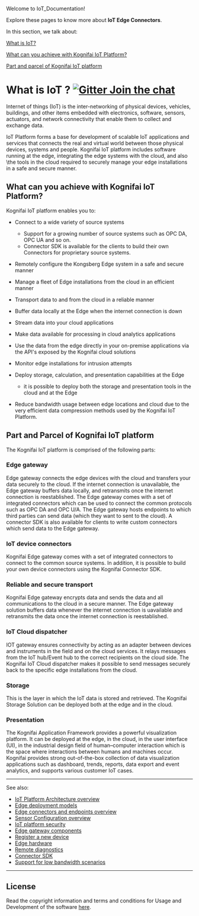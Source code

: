 Welcome to IoT_Documentation! 

Explore these pages to know more about **IoT Edge Connectors**. 


In this section, we talk about:

[What is IoT?](#what-is-iot-----)

[What can you achieve with Kognifai IoT Platform?](#what-can-you-achieve-with-kognifai-iot-platform)

[Part and parcel of Kognifai IoT platform](#part-and-parcel-of-kognifai-iot-platform) 



# What is IoT ?    [![Gitter Join the chat](https://badges.gitter.im/Join%20Chat.svg)](https://gitter.im/kognifai/Lobby)

Internet of things (IoT) is the inter-networking of physical devices, vehicles, buildings, and other items embedded with electronics, software, sensors, actuators, and network connectivity that enable them to collect and exchange data. 

IoT Platform forms a base for development of scalable IoT applications and services that connects the real and virtual world between those physical devices, systems and people. Kognifai IoT platform includes software running at the edge, integrating the edge systems with the cloud, and also \the tools in the cloud required to securely manage your edge installations in a safe and secure manner.

## What can you achieve with Kognifai IoT Platform?

Kognifai IoT platform enables you to:
- Connect to a wide variety of source systems
    - Support for a growing number of source systems such as OPC DA, OPC UA and so on.
    - Connector SDK is available for the clients to build their own Connectors for proprietary source systems.

- Remotely configure the Kongsberg Edge system in a safe and secure manner
- Manage a fleet of Edge installations from the cloud in an efficient manner
- Transport data to and from the cloud in a reliable manner
- Buffer data locally at the Edge when the internet connection is down
- Stream data into your cloud applications 
- Make data available for processing in cloud analytics applications
- Use the data from the edge directly in your on-premise applications via the API's exposed by the Kognifai cloud solutions
- Monitor edge installations for intrusion attempts
- Deploy storage, calculation, and presentation capabilities at the Edge
    - it is possible to deploy both the storage and presentation tools in the cloud and at the Edge
- Reduce bandwidth usage between edge locations and cloud due to the very efficient data compression methods used by the Kognifai IoT Platform.

## Part and Parcel of Kognifai IoT platform

The Kognifai IoT platform is comprised of the following parts:

### Edge gateway
Edge gateway connects the edge devices with the cloud and transfers your data securely to the cloud. If the internet connection is unavailable, the Edge gateway buffers data locally, and retransmits once the internet connection is reestablished. The Edge gateway comes with a set of integrated connectors which can be used to connect the common protocols such as OPC DA and OPC U/A.  The Edge gateway hosts endpoints to which third parties can send data (which they want to sent to the cloud). A connector SDK is also available for clients to write custom connectors which send data to the Edge gateway.

### IoT device connectors

Kognifai Edge gateway comes with a set of integrated connectors to connect to the common source systems. In addition, it is possible to build your own device connectors using the Kognifai Connector SDK. 

### Reliable and secure transport

Kognifai Edge gateway encrypts data and sends  the data and all communications to the cloud in a secure manner. The Edge gateway solution buffers data whenever the internet connection is uavailable and retransmits the data once the internet connection is reestablished.

### IoT Cloud dispatcher

IOT gateway ensures connectivity by acting as an adapter between devices and instruments in the field and on the cloud services. It relays messages from the IoT hub/Event hub to the correct recipients on the cloud side. The Kognifai IoT Cloud dispatcher makes it possible to send messages securely back to the specific edge installations from the cloud.

### Storage

This is the layer in which the IoT data is stored and retrieved. The Kognifai Storage Solution can be deployed both at the edge and in the cloud. 

### Presentation

The Kognifai Application Framework provides a powerful visualization platform. It can be deployed at the edge, in the cloud, in the user interface (UI), in the industrial design field of human–computer interaction which is the space where interactions between humans and machines occur. Kognifai provides strong out-of-the-box collection of data visualization applications such as dashboard, trends, reports, data export and event analytics, and supports various customer IoT cases.


--------------------------------------------------------------------------------------------------------------------------
See also:
- [IoT Platform Architecture overview](IoT%20Documentation/Overview%20-%20IoT%20Platform%20Architecture%20Overview.md)
- [Edge deployment models](https://github.com/kognifai/IoT/blob/master/IoT%20Documentation/Overview%20-%20Edge%20Deployment%20Models.md)
- [Edge connectors and endpoints overview](IoT%20Documentation/Overview%20%20Connectors%20and%20Endpoints%20.md)
- [Sensor Configuration overview](IoT%20Documentation/Overview%20-%20Sensor%20Configuration%20Overview.md)
- [IoT platform security](IoT%20Documentation/Overview%20-%20Security.md)
- [Edge gateway components](IoT%20Documentation/Edge%20Gateway%20Components.md)
- [Register a new device](IoT%20Documentation/Deploy-%20register%20a%20new%20edge%20device.md)
- [Edge hardware](IoT%20Documentation/Edge%20Hardware.md)
- [Remote diagnostics](IoT%20Documentation/Remote%20Diagnostics.md)
- [Connector SDK](SDK%20Documentation/readme.md)
- [Support for low bandwidth scenarios](IoT%20Documentation/Support%20for%20low%20bandwidth%20scenarios.md)
--------------------------------------------------------------------------------------------------------------------------



## License
Read the copyright information and terms and conditions for Usage and Development of the software [here](https://github.com/kognifai/Kognifai/blob/master/License.md#copyright--year-kongsberg-digital-as).



